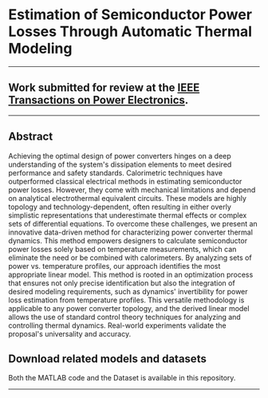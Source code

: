 # Estimation of Semiconductor Power Losses Through Automatic Thermal Modeling
***

## Work submitted for review at the [IEEE Transactions on Power Electronics](https://www.ieee-pels.org/publications/tpel).
***

## Abstract

Achieving the optimal design of power converters hinges on a deep understanding of the system's dissipation elements to meet desired performance and safety standards. Calorimetric techniques have outperformed classical electrical methods in estimating semiconductor power losses. However, they come with mechanical limitations and depend on analytical electrothermal equivalent circuits. These models are highly topology and technology-dependent, often resulting in either overly simplistic representations that underestimate thermal effects or complex sets of differential equations. To overcome these challenges, we present an innovative data-driven method for characterizing power converter thermal dynamics. This method empowers designers to calculate semiconductor power losses solely based on temperature measurements, which can eliminate the need or be combined with calorimeters. By analyzing sets of power vs. temperature profiles, our approach identifies the most appropriate linear model. This method is rooted in an optimization process that ensures not only precise identification but also the integration of desired modeling requirements, such as dynamics' invertibility for power loss estimation from temperature profiles. This versatile methodology is applicable to any power converter topology, and the derived linear model allows the use of standard control theory techniques for analyzing and controlling thermal dynamics. Real-world experiments validate the proposal's universality and accuracy.

## Download related models and datasets
Both the MATLAB code and the Dataset is available in this repository.
***
